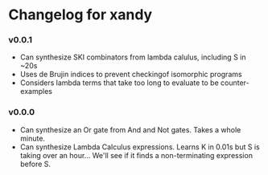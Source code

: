 # Changelog for xandy

### v0.0.1
* Can synthesize SKI combinators from lambda calulus, including S in ~20s
* Uses de Brujin indices to prevent checkingof isomorphic programs
* Considers lambda terms that take too long to evaluate to be counter-examples

### v0.0.0
* Can synthesize an Or gate from And and Not gates. Takes a whole minute.
* Can synthesize Lambda Calculus expressions. Learns K in 0.01s but S is taking over an hour... We'll see if it finds a non-terminating expression before S.